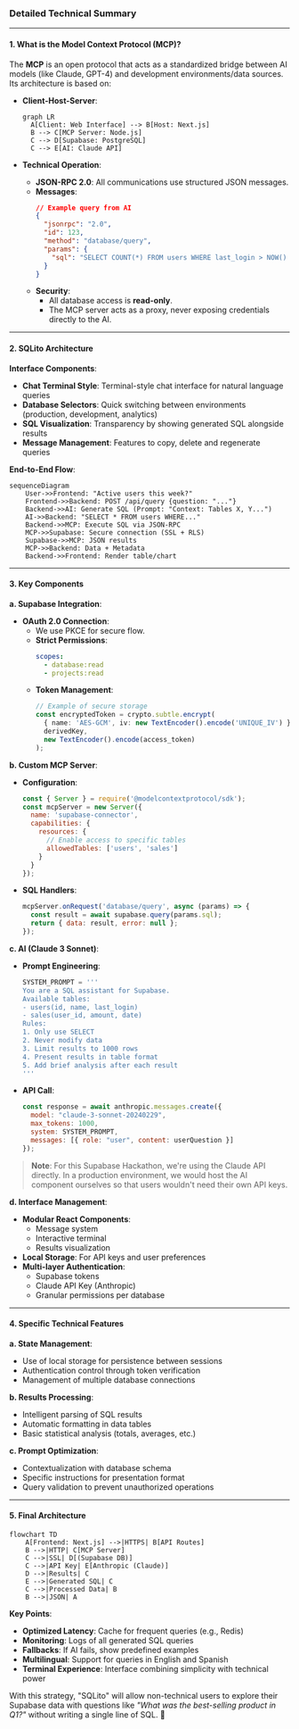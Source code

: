 ### **Detailed Technical Summary**

---

#### **1. What is the Model Context Protocol (MCP)?**
The **MCP** is an open protocol that acts as a standardized bridge between AI models (like Claude, GPT-4) and development environments/data sources. Its architecture is based on:

- **Client-Host-Server**:  
  ```mermaid
  graph LR
    A[Client: Web Interface] --> B[Host: Next.js]
    B --> C[MCP Server: Node.js]
    C --> D[Supabase: PostgreSQL]
    C --> E[AI: Claude API]
  ```

- **Technical Operation**:
  - **JSON-RPC 2.0**: All communications use structured JSON messages.
  - **Messages**:
    ```json
    // Example query from AI
    {
      "jsonrpc": "2.0",
      "id": 123,
      "method": "database/query",
      "params": {
        "sql": "SELECT COUNT(*) FROM users WHERE last_login > NOW() - INTERVAL '7 DAYS'"
      }
    }
    ```
  - **Security**: 
    - All database access is **read-only**.
    - The MCP server acts as a proxy, never exposing credentials directly to the AI.

---

#### **2. SQLito Architecture**

**Interface Components**:
- **Chat Terminal Style**: Terminal-style chat interface for natural language queries
- **Database Selectors**: Quick switching between environments (production, development, analytics)
- **SQL Visualization**: Transparency by showing generated SQL alongside results
- **Message Management**: Features to copy, delete and regenerate queries

**End-to-End Flow**:
```mermaid
sequenceDiagram
    User->>Frontend: "Active users this week?"
    Frontend->>Backend: POST /api/query {question: "..."}
    Backend->>AI: Generate SQL (Prompt: "Context: Tables X, Y...")
    AI->>Backend: "SELECT * FROM users WHERE..."
    Backend->>MCP: Execute SQL via JSON-RPC
    MCP->>Supabase: Secure connection (SSL + RLS)
    Supabase->>MCP: JSON results
    MCP->>Backend: Data + Metadata
    Backend->>Frontend: Render table/chart
```

---

#### **3. Key Components**

**a. Supabase Integration**:
- **OAuth 2.0 Connection**:
  - We use PKCE for secure flow.
  - **Strict Permissions**:
    ```yaml
    scopes:
      - database:read
      - projects:read
    ```
  - **Token Management**:
    ```typescript
    // Example of secure storage
    const encryptedToken = crypto.subtle.encrypt(
      { name: 'AES-GCM', iv: new TextEncoder().encode('UNIQUE_IV') },
      derivedKey,
      new TextEncoder().encode(access_token)
    );
    ```

**b. Custom MCP Server**:
- **Configuration**:
  ```javascript
  const { Server } = require('@modelcontextprotocol/sdk');
  const mcpServer = new Server({
    name: 'supabase-connector',
    capabilities: {
      resources: {
        // Enable access to specific tables
        allowedTables: ['users', 'sales']
      }
    }
  });
  ```
- **SQL Handlers**:
  ```javascript
  mcpServer.onRequest('database/query', async (params) => {
    const result = await supabase.query(params.sql);
    return { data: result, error: null };
  });
  ```

**c. AI (Claude 3 Sonnet)**:
- **Prompt Engineering**:
  ```python
  SYSTEM_PROMPT = '''
  You are a SQL assistant for Supabase.
  Available tables:
  - users(id, name, last_login)
  - sales(user_id, amount, date)
  Rules:
  1. Only use SELECT
  2. Never modify data
  3. Limit results to 1000 rows
  4. Present results in table format
  5. Add brief analysis after each result
  '''
  ```
- **API Call**:
  ```javascript
  const response = await anthropic.messages.create({
    model: "claude-3-sonnet-20240229",
    max_tokens: 1000,
    system: SYSTEM_PROMPT,
    messages: [{ role: "user", content: userQuestion }]
  });
  ```

> **Note**: For this Supabase Hackathon, we're using the Claude API directly. In a production environment, we would host the AI component ourselves so that users wouldn't need their own API keys.

**d. Interface Management**:
- **Modular React Components**: 
  - Message system
  - Interactive terminal
  - Results visualization
- **Local Storage**: For API keys and user preferences
- **Multi-layer Authentication**:
  - Supabase tokens
  - Claude API Key (Anthropic)
  - Granular permissions per database

---

#### **4. Specific Technical Features**

**a. State Management**:
- Use of local storage for persistence between sessions
- Authentication control through token verification
- Management of multiple database connections

**b. Results Processing**:
- Intelligent parsing of SQL results
- Automatic formatting in data tables
- Basic statistical analysis (totals, averages, etc.)

**c. Prompt Optimization**:
- Contextualization with database schema
- Specific instructions for presentation format
- Query validation to prevent unauthorized operations

---

#### **5. Final Architecture**
```mermaid
flowchart TD
    A[Frontend: Next.js] -->|HTTPS| B[API Routes]
    B -->|HTTP| C[MCP Server]
    C -->|SSL| D[(Supabase DB)]
    C -->|API Key| E[Anthropic (Claude)]
    D -->|Results| C
    E -->|Generated SQL| C
    C -->|Processed Data| B
    B -->|JSON| A
```

**Key Points**:
- **Optimized Latency**: Cache for frequent queries (e.g., Redis)
- **Monitoring**: Logs of all generated SQL queries
- **Fallbacks**: If AI fails, show predefined examples
- **Multilingual**: Support for queries in English and Spanish
- **Terminal Experience**: Interface combining simplicity with technical power

With this strategy, "SQLito" will allow non-technical users to explore their Supabase data with questions like *"What was the best-selling product in Q1?"* without writing a single line of SQL. 🚀